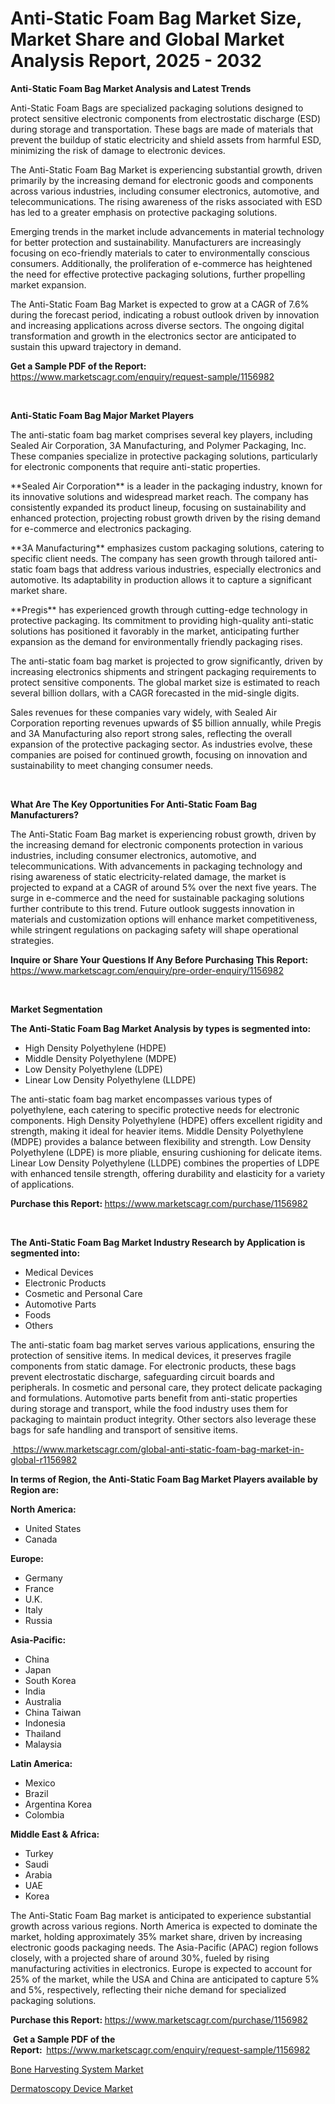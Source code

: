 <p><h1>Anti-Static Foam Bag Market Size, Market Share and Global Market Analysis Report, 2025 - 2032</h1></p><p><strong>Anti-Static Foam Bag Market Analysis and Latest Trends</strong></p>
<p><p>Anti-Static Foam Bags are specialized packaging solutions designed to protect sensitive electronic components from electrostatic discharge (ESD) during storage and transportation. These bags are made of materials that prevent the buildup of static electricity and shield assets from harmful ESD, minimizing the risk of damage to electronic devices.</p><p>The Anti-Static Foam Bag Market is experiencing substantial growth, driven primarily by the increasing demand for electronic goods and components across various industries, including consumer electronics, automotive, and telecommunications. The rising awareness of the risks associated with ESD has led to a greater emphasis on protective packaging solutions.</p><p>Emerging trends in the market include advancements in material technology for better protection and sustainability. Manufacturers are increasingly focusing on eco-friendly materials to cater to environmentally conscious consumers. Additionally, the proliferation of e-commerce has heightened the need for effective protective packaging solutions, further propelling market expansion.</p><p>The Anti-Static Foam Bag Market is expected to grow at a CAGR of 7.6% during the forecast period, indicating a robust outlook driven by innovation and increasing applications across diverse sectors. The ongoing digital transformation and growth in the electronics sector are anticipated to sustain this upward trajectory in demand.</p></p>
<p><strong>Get a Sample PDF of the Report:&nbsp;</strong> <a href="https://www.marketscagr.com/enquiry/request-sample/1156982?utm_campaign=2138&utm_medium=2&utm_source=Github&utm_content=ia&utm_term=21032025&utm_id=anti-static-foam-bag">https://www.marketscagr.com/enquiry/request-sample/1156982</a></p>
<p>&nbsp;</p>
<p><strong>Anti-Static Foam Bag Major Market Players</strong></p>
<p><p>The anti-static foam bag market comprises several key players, including Sealed Air Corporation, 3A Manufacturing, and Polymer Packaging, Inc. These companies specialize in protective packaging solutions, particularly for electronic components that require anti-static properties.</p><p>**Sealed Air Corporation** is a leader in the packaging industry, known for its innovative solutions and widespread market reach. The company has consistently expanded its product lineup, focusing on sustainability and enhanced protection, projecting robust growth driven by the rising demand for e-commerce and electronics packaging.</p><p>**3A Manufacturing** emphasizes custom packaging solutions, catering to specific client needs. The company has seen growth through tailored anti-static foam bags that address various industries, especially electronics and automotive. Its adaptability in production allows it to capture a significant market share.</p><p>**Pregis** has experienced growth through cutting-edge technology in protective packaging. Its commitment to providing high-quality anti-static solutions has positioned it favorably in the market, anticipating further expansion as the demand for environmentally friendly packaging rises.</p><p>The anti-static foam bag market is projected to grow significantly, driven by increasing electronics shipments and stringent packaging requirements to protect sensitive components. The global market size is estimated to reach several billion dollars, with a CAGR forecasted in the mid-single digits.</p><p>Sales revenues for these companies vary widely, with Sealed Air Corporation reporting revenues upwards of $5 billion annually, while Pregis and 3A Manufacturing also report strong sales, reflecting the overall expansion of the protective packaging sector. As industries evolve, these companies are poised for continued growth, focusing on innovation and sustainability to meet changing consumer needs.</p></p>
<p>&nbsp;</p>
<p><strong>What Are The Key Opportunities For Anti-Static Foam Bag Manufacturers?</strong></p>
<p><p>The Anti-Static Foam Bag market is experiencing robust growth, driven by the increasing demand for electronic components protection in various industries, including consumer electronics, automotive, and telecommunications. With advancements in packaging technology and rising awareness of static electricity-related damage, the market is projected to expand at a CAGR of around 5% over the next five years. The surge in e-commerce and the need for sustainable packaging solutions further contribute to this trend. Future outlook suggests innovation in materials and customization options will enhance market competitiveness, while stringent regulations on packaging safety will shape operational strategies.</p></p>
<p><strong>Inquire or Share Your Questions If Any Before Purchasing This Report:</strong> <a href="https://www.marketscagr.com/enquiry/pre-order-enquiry/1156982?utm_campaign=2138&utm_medium=2&utm_source=Github&utm_content=ia&utm_term=21032025&utm_id=anti-static-foam-bag">https://www.marketscagr.com/enquiry/pre-order-enquiry/1156982</a></p>
<p>&nbsp;</p>
<p><strong>Market Segmentation</strong></p>
<p><strong>The Anti-Static Foam Bag Market Analysis by types is segmented into:</strong></p>
<p><ul><li>High Density Polyethylene (HDPE)</li><li>Middle Density Polyethylene (MDPE)</li><li>Low Density Polyethylene (LDPE)</li><li>Linear Low Density Polyethylene (LLDPE)</li></ul></p>
<p><p>The anti-static foam bag market encompasses various types of polyethylene, each catering to specific protective needs for electronic components. High Density Polyethylene (HDPE) offers excellent rigidity and strength, making it ideal for heavier items. Middle Density Polyethylene (MDPE) provides a balance between flexibility and strength. Low Density Polyethylene (LDPE) is more pliable, ensuring cushioning for delicate items. Linear Low Density Polyethylene (LLDPE) combines the properties of LDPE with enhanced tensile strength, offering durability and elasticity for a variety of applications.</p></p>
<p><strong>Purchase this Report:&nbsp;</strong><a href="https://www.marketscagr.com/purchase/1156982?utm_campaign=2138&utm_medium=2&utm_source=Github&utm_content=ia&utm_term=21032025&utm_id=anti-static-foam-bag">https://www.marketscagr.com/purchase/1156982</a></p>
<p>&nbsp;</p>
<p><strong>The Anti-Static Foam Bag Market Industry Research by Application is segmented into:</strong></p>
<p><ul><li>Medical Devices</li><li>Electronic Products</li><li>Cosmetic and Personal Care</li><li>Automotive Parts</li><li>Foods</li><li>Others</li></ul></p>
<p><p>The anti-static foam bag market serves various applications, ensuring the protection of sensitive items. In medical devices, it preserves fragile components from static damage. For electronic products, these bags prevent electrostatic discharge, safeguarding circuit boards and peripherals. In cosmetic and personal care, they protect delicate packaging and formulations. Automotive parts benefit from anti-static properties during storage and transport, while the food industry uses them for packaging to maintain product integrity. Other sectors also leverage these bags for safe handling and transport of sensitive items.</p></p>
<p><a href="https://www.marketscagr.com/global-anti-static-foam-bag-market-in-global-r1156982?utm_campaign=2138&utm_medium=2&utm_source=Github&utm_content=ia&utm_term=21032025&utm_id=anti-static-foam-bag">&nbsp;https://www.marketscagr.com/global-anti-static-foam-bag-market-in-global-r1156982</a></p>
<p><strong>In terms of Region, the Anti-Static Foam Bag Market Players available by Region are:</strong></p>
<p>
    <p> <strong> North America: </strong>
        <ul>
            <li>United States</li>
            <li>Canada</li>
        </ul>
        </p> 
    <p> <strong> Europe: </strong>
        <ul>
            <li>Germany</li>
            <li>France</li>
            <li>U.K.</li>
            <li>Italy</li>
            <li>Russia</li>
        </ul>
        </p> 
    <p> <strong> Asia-Pacific: </strong>
        <ul>
            <li>China</li>
            <li>Japan</li>
            <li>South Korea</li>
            <li>India</li>
            <li>Australia</li>
            <li>China Taiwan</li>
            <li>Indonesia</li>
            <li>Thailand</li>
            <li>Malaysia</li>
        </ul>
        </p> 
    <p> <strong> Latin America: </strong>
        <ul>
            <li>Mexico</li>
            <li>Brazil</li>
            <li>Argentina Korea</li>
            <li>Colombia</li>
        </ul>
        </p> 
    <p> <strong> Middle East & Africa: </strong>
        <ul>
            <li>Turkey</li>
            <li>Saudi</li>
            <li>Arabia</li>
            <li>UAE</li>
            <li>Korea</li>
        </ul>
    </p>
    </p>
<p><p>The Anti-Static Foam Bag market is anticipated to experience substantial growth across various regions. North America is expected to dominate the market, holding approximately 35% market share, driven by increasing electronic goods packaging needs. The Asia-Pacific (APAC) region follows closely, with a projected share of around 30%, fueled by rising manufacturing activities in electronics. Europe is expected to account for 25% of the market, while the USA and China are anticipated to capture 5% and 5%, respectively, reflecting their niche demand for specialized packaging solutions.</p></p>
<p><strong>Purchase this Report: </strong><a href="https://www.marketscagr.com/purchase/1156982?utm_campaign=2138&utm_medium=2&utm_source=Github&utm_content=ia&utm_term=21032025&utm_id=anti-static-foam-bag">https://www.marketscagr.com/purchase/1156982</a></p>
<p>&nbsp;<strong>Get a Sample PDF of the Report:&nbsp;&nbsp;</strong><a href="https://www.marketscagr.com/enquiry/request-sample/1156982?utm_campaign=2138&utm_medium=2&utm_source=Github&utm_content=ia&utm_term=21032025&utm_id=anti-static-foam-bag">https://www.marketscagr.com/enquiry/request-sample/1156982</a></p>
<p><strong></strong></p>
<p><p><a href="https://github.com/joannesouthgate/Market-Research-Report-List-5/blob/main/bone-harvesting-system-market.md?utm_campaign=2138&utm_medium=2&utm_source=Github&utm_content=ia&utm_term=21032025&utm_id=anti-static-foam-bag">Bone Harvesting System Market</a></p><p><a href="https://github.com/sofayahoo2023/Market-Research-Report-List-7/blob/main/dermatoscopy-device-market.md?utm_campaign=2138&utm_medium=2&utm_source=Github&utm_content=ia&utm_term=21032025&utm_id=anti-static-foam-bag">Dermatoscopy Device Market</a></p></p>